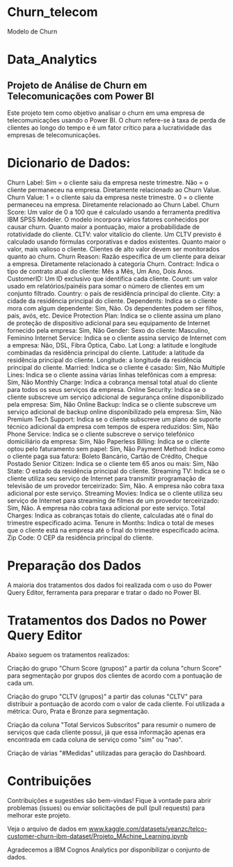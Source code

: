 # Churn_telecom
Modelo de Churn
# Data_Analytics
## Projeto de Análise de Churn em Telecomunicações com Power BI

Este projeto tem como objetivo analisar o churn em uma empresa de telecomunicações usando o Power BI. O churn refere-se à taxa de perda de clientes ao longo do tempo e é um fator crítico para a lucratividade das empresas de telecomunicações.

# Dicionario de Dados:
Churn Label: Sim = o cliente saiu da empresa neste trimestre. Não = o cliente permaneceu na empresa. Diretamente relacionado ao Churn Value.
Churn Value: 1 = o cliente saiu da empresa neste trimestre. 0 = o cliente permaneceu na empresa. Diretamente relacionado ao Churn Label.
Churn Score: Um valor de 0 a 100 que é calculado usando a ferramenta preditiva IBM SPSS Modeler. O modelo incorpora vários fatores conhecidos por causar churn. Quanto maior a pontuação, maior a probabilidade de rotatividade do cliente.
CLTV: valor vitalício do cliente. Um CLTV previsto é calculado usando fórmulas corporativas e dados existentes. Quanto maior o valor, mais valioso o cliente. Clientes de alto valor devem ser monitorados quanto ao churn.
Churn Reason: Razão específica de um cliente para deixar a empresa. Diretamente relacionado à categoria Churn.
Contract: Indica o tipo de contrato atual do cliente: Mês a Mês, Um Ano, Dois Anos.
CustomerID: Um ID exclusivo que identifica cada cliente.
Count: um valor usado em relatórios/painéis para somar o número de clientes em um conjunto filtrado.
Country: o país de residência principal do cliente.
City: a cidade da residência principal do cliente.
Dependents: Indica se o cliente mora com algum dependente: Sim, Não. Os dependentes podem ser filhos, pais, avós, etc.
Device Protection Plan: Indica se o cliente assina um plano de proteção de dispositivo adicional para seu equipamento de Internet fornecido pela empresa: Sim, Não
Gender: Sexo do cliente: Masculino, Feminino
Internet Service: Indica se o cliente assina serviço de Internet com a empresa: Não, DSL, Fibra Óptica, Cabo.
Lat Long: a latitude e longitude combinadas da residência principal do cliente.
Latitude: a latitude da residência principal do cliente.
Longitude: a longitude da residência principal do cliente.
Married: Indica se o cliente é casado: Sim, Não
Multiple Lines: Indica se o cliente assina várias linhas telefônicas com a empresa: Sim, Não
Monthly Charge: Indica a cobrança mensal total atual do cliente para todos os seus serviços da empresa.
Online Security: Indica se o cliente subscreve um serviço adicional de segurança online disponibilizado pela empresa: Sim, Não
Online Backup: Indica se o cliente subscreve um serviço adicional de backup online disponibilizado pela empresa: Sim, Não
Premium Tech Support: Indica se o cliente subscreve um plano de suporte técnico adicional da empresa com tempos de espera reduzidos: Sim, Não
Phone Service: Indica se o cliente subscreve o serviço telefónico domiciliário da empresa: Sim, Não 
Paperless Billing: Indica se o cliente optou pelo faturamento sem papel: Sim, Não
Payment Method: Indica como o cliente paga sua fatura: Boleto Bancário, Cartão de Crédito, Cheque Postado
Senior Citizen: Indica se o cliente tem 65 anos ou mais: Sim, Não
State: O estado da residência principal do cliente.
Streaming TV: Indica se o cliente utiliza seu serviço de Internet para transmitir programação de televisão de um provedor terceirizado: Sim, Não. A empresa não cobra taxa adicional por este serviço.
Streaming Movies: Indica se o cliente utiliza seu serviço de Internet para streaming de filmes de um provedor terceirizado: Sim, Não. A empresa não cobra taxa adicional por este serviço.
Total Charges: Indica as cobranças totais do cliente, calculadas até o final do trimestre especificado acima.
Tenure in Months: Indica o total de meses que o cliente está na empresa até o final do trimestre especificado acima.
Zip Code: O CEP da residência principal do cliente.

# Preparação dos Dados
A maioria dos tratamentos dos dados foi realizada com o uso do Power Query Editor, ferramenta para preparar e tratar o dado no Power BI.

# Tratamentos dos Dados no Power Query Editor
Abaixo seguem os tratamentos realizados:

Criação do grupo "Churn Score (grupos)" a partir da coluna "churn Score" para segmentação por grupos dos clientes de acordo com a pontuação de cada um.

Criação do grupo "CLTV (grupos)" a partir das colunas "CLTV" para distribuir a pontuação de acordo com o valor de cada cliente. Foi utilizada a métrica: Ouro, Prata e Bronze para segmentação.

Criação da coluna "Total Servicos Subscritos" para resumir o numero de serviços que cada cliente possui, já que essa informação apenas era encontrada em cada coluna de serviço como "sim" ou "nao".

Criação de várias "#Medidas" utilizadas para geração do Dashboard.

# Contribuições
Contribuições e sugestões são bem-vindas! Fique à vontade para abrir problemas (issues) ou enviar solicitações de pull (pull requests) para melhorar este projeto.

Veja o arquivo de dados em 
www.kaggle.com/datasets/yeanzc/telco-customer-churn-ibm-dataset/Projeto_MAchine_Learning.ipynb

Agradecemos a IBM Cognos Analytics por disponibilizar o conjunto de dados.
